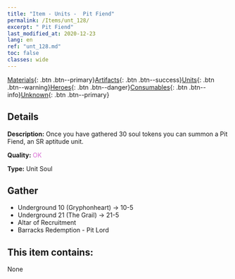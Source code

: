 ```yaml
---
title: "Item - Units -  Pit Fiend"
permalink: /Items/unt_128/
excerpt: " Pit Fiend"
last_modified_at: 2020-12-23
lang: en
ref: "unt_128.md"
toc: false
classes: wide
---
```

 [Materials](/Items/){: .btn .btn--primary}[Artifacts](/Items/Artifacts/){: .btn .btn--success}[Units](/Items/Units/){: .btn .btn--warning}[Heroes](/Items/Heroes/){: .btn .btn--danger}[Consumables](/Items/Consumables/){: .btn .btn--info}[Unknown](/Items/Unknown/){: .btn .btn--primary}

## Details
 **Description:** Once you have gathered 30 soul tokens you can summon a Pit Fiend, an SR aptitude unit.

 **Quality:** <span style="color: #DA70D6">OK</span>

 **Type:** Unit Soul

## Gather

*    Underground 10 (Gryphonheart) -> 10-5 
*    Underground 21 (The Grail) -> 21-5 
*    Altar of Recruitment 
*    Barracks Redemption - Pit Lord 

## This item contains:

  None

